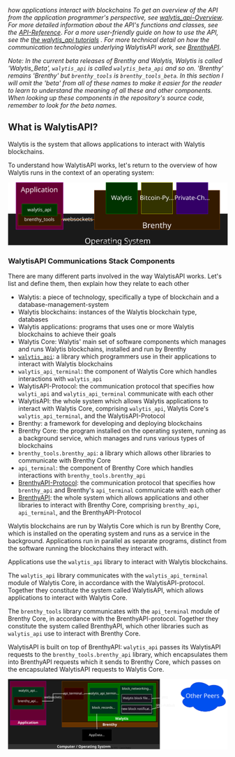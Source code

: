 _how applications interact with blockchains_
_To get an overview of the API from the application programmer's perspective, see [walytis_api-Overview](/Documentation/Walytis/User/walytis_api-Overview.md)_.
_For more detailed information about the API's functions and classes, see the [API-Reference](/Documentation/Walytis/API-Reference/walytis_beta_api/walytis_beta_interface.html)_.
_For a more user-friendly guide on how to use the API, see the [the walytis_api tutorials](../Tutorials/0-TutorialOverview.md) ._
_For more technical detail on how the communication technologies underlying WalytisAPI work, see [BrenthyAPI](/Documentation/Brenthy/Technical/BrenthyAPI.md)_.

_Note: In the current beta releases of Brenthy and Walytis, Walytis is called 'Walytis_Beta', `walytis_api` is called `walytis_beta_api` and so on. 'Brenthy' remains 'Brenthy' but `brenthy_tools` is `brenthy_tools_beta`. In this section I will omit the 'beta' from all of these names to make it easier for the reader to learn to understand the meaning of all these and other components. When looking up these components in the repository's source code, remember to look for the beta names._

## What is WalytisAPI?

Walytis is the system that allows applications to interact with Walytis blockchains.

To understand how WalytisAPI works, let's return to the overview of how Walytis runs in the context of an operating system:

![](/Documentation/Brenthy/Meaning/OS-Brenthy-Blockchain-Model.drawio.svg)



### WalytisAPI Communications Stack Components

There are many different parts involved in the way WalytisAPI works.
Let's list and define them, then explain how they relate to each other
- Walytis: a piece of technology, specifically a type of blockchain and a database-management-system
- Walytis blockchains: instances of the Walytis blockchain type, databases
- Walytis applications: programs that uses one or more Walytis blockchains to achieve their goals
- Walytis Core: Walytis' main set of software components which manages and runs Walytis blockchains, installed and run by Brenthy
- [`walytis_api`](/Documentation/Walytis/User/walytis_api-Overview.md): a library which programmers use in their applications to interact with Walytis blockchains
- `walytis_api_terminal`: the component of Walytis Core which handles interactions with `walytis_api`
- WalytisAPI-Protocol: the communication protocol that specifies how `walyti_api` and `walytis_api_terminal` communicate with each other
- WalytisAPI: the whole system which allows Walytis applications to interact with Walytis Core, comprising `walytis_api`, Walytis Core's `walytis_api_terminal`, and the WalytisAPI-Protocol
- Brenthy: a framework for developing and deploying blockchains
- Brenthy Core: the program installed on the operating system, running as a background service, which manages and runs various types of blockchains
- `brenthy_tools.brenthy_api`: a library which allows other libraries to communicate with Brenthy Core
- `api_terminal`: the component of Brenthy Core which handles interactions with `brenthy_tools.brenthy_api`
- [BrenthyAPI-Protocol](/Documentation/Brenthy/Technical/BrenthyAPI-Protocol.md): the communication protocol that specifies how `brenthy_api` and Brenthy's `api_terminal` communicate with each other
- [BrenthyAPI](/Documentation/Brenthy/Technical/BrenthyAPI.md): the whole system which allows applications and other libraries to interact with Brenthy Core, comprising `brenthy_api`, `api_terminal`, and the BrenthyAPI-Protocol

Walytis blockchains are run by Walytis Core which is run by Brenthy Core, which is installed on the operating system and runs as a service in the background.
Applications run in parallel as separate programs, distinct from the software running the blockchains they interact with.

Applications use the `walytis_api` library to interact with Walytis blockchains.

The `walytis_api` library communicates with the `walytis_api_terminal` module of Walytis Core, in accordance with the WalytisAPI-protocol.
Together they constitute the system called WalytisAPI, which allows applications to interact with Walytis Core.

The `brenthy_tools` library communicates with the `api_terminal` module of Brenthy Core, in accordance with the BrenthyAPI-protocol.
Together they constitute the system called BrenthyAPI, which other libraries such as `walytis_api` use to interact with Brenthy Core.

WalytisAPI is built on top of BrenthyAPI: `walytis_api` passes its WalytisAPI requests to the `brenthy_tools.brenthy_api` library, which encapsulates them into BrenthyAPI requests which it sends to Brenthy Core, which passes on the encapsulated WalytisAPI requests to Walytis Core.

![](/Documentation/Walytis/Technical/Dataflow.drawio.svg)

